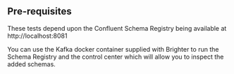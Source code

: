 ## Pre-requisites

These tests depend upon the Confluent Schema Registry being available at http://localhost:8081

You can use the Kafka docker container supplied with Brighter to run the Schema Registry and the control center which will allow you to inspect the added schemas.
